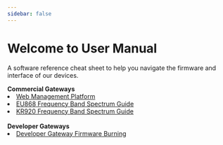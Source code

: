 ```yaml
---
sidebar: false
---
```



# Welcome to User Manual

A software reference cheat sheet to help you navigate the firmware and interface of our devices.

<!---
This user manual is a software reference cheat sheet designed to assist you in navigating the RAKwireless devices. It comprises detailed descriptions on how to set-up the device and a comprehensive discussion about the functional capability of the device. 

Should you have any questions, require further information or any errors encounter,  kindly contact us through email: insert email.
-->

<summary><b>Commercial Gateways</b></summary> 
<li><a href="/en-us/user-manual/web-management-platform/#web-management-platform">Web Management Platform</a></li>
<li><a href="/en-us/user-manual/spectrum-settings-guide/eu868-spectrum-settings-guide.html">EU868 Frequency Band Spectrum Guide</a></li>
<li><a href="/en-us/user-manual/spectrum-settings-guide/kr920-spectrum-settings-guide.html">KR920 Frequency Band Spectrum Guide</a></li>
<br>
<summary><b>Developer Gateways</b></summary> 
<li><a href="/en-us/user-manual/gateway-firmware-burning/">Developer Gateway Firmware Burning</a></li>